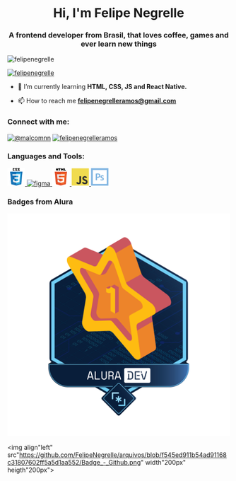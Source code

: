 <h1 align="center">Hi, I'm Felipe Negrelle</h1>
<h3 align="center">A frontend developer from Brasil, that loves coffee, games and ever learn new things</h3>

<p align="left"> <img src="https://komarev.com/ghpvc/?username=felipenegrelle&label=Profile%20views&color=5425d4&style=flat" alt="felipenegrelle" /> </p>

<p align="left"> <a href="https://github.com/ryo-ma/github-profile-trophy"><img src="https://github-profile-trophy.vercel.app/?username=felipenegrelle" alt="felipenegrelle" /></a> </p>

- 🌱 I’m currently learning **HTML, CSS, JS and React Native.**

- 📫 How to reach me **felipenegrelleramos@gmail.com**

<h3 align="left">Connect with me:</h3>
<p align="left">
<a href="https://codepen.io/@malcomnn" target="blank"><img align="center" src="https://raw.githubusercontent.com/rahuldkjain/github-profile-readme-generator/master/src/images/icons/Social/codepen.svg" alt="@malcomnn" height="30" width="40" /></a>
<a href="https://instagram.com/felipenegrelleramos" target="blank"><img align="center" src="https://raw.githubusercontent.com/rahuldkjain/github-profile-readme-generator/master/src/images/icons/Social/instagram.svg" alt="felipenegrelleramos" height="30" width="40" /></a>
</p>

<h3 align="left">Languages and Tools:</h3>
<p align="left"> <a href="https://www.w3schools.com/css/" target="_blank"> <img src="https://raw.githubusercontent.com/devicons/devicon/master/icons/css3/css3-original-wordmark.svg" alt="css3" width="40" height="40"/> </a> <a href="https://www.figma.com/" target="_blank"> <img src="https://www.vectorlogo.zone/logos/figma/figma-icon.svg" alt="figma" width="40" height="40"/> </a> <a href="https://www.w3.org/html/" target="_blank"> <img src="https://raw.githubusercontent.com/devicons/devicon/master/icons/html5/html5-original-wordmark.svg" alt="html5" width="40" height="40"/> </a> <a href="https://developer.mozilla.org/en-US/docs/Web/JavaScript" target="_blank"> <img src="https://raw.githubusercontent.com/devicons/devicon/master/icons/javascript/javascript-original.svg" alt="javascript" width="40" height="40"/> </a> <a href="https://www.photoshop.com/en" target="_blank"> <img src="https://raw.githubusercontent.com/devicons/devicon/master/icons/photoshop/photoshop-line.svg" alt="photoshop" width="40" height="40"/> </a> </p>
 
 <h3 align="left"> Badges from Alura</h3>
 <img align"left" src="https://github.com/FelipeNegrelle/arquivos/blob/f545ed911b54ad91168c31807602ff5a5d1aa552/Badge_-_Primeiro.png" width"200px" heigth"200px">
 
 <img align"left" src"https://github.com/FelipeNegrelle/arquivos/blob/f545ed911b54ad91168c31807602ff5a5d1aa552/Badge_-_Github.png" width"200px" heigth"200px">
